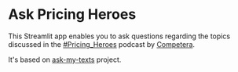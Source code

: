 # Ask Pricing Heroes

This Streamlit app enables you to ask questions regarding the topics discussed in the
[#Pricing_Heroes](https://podcasts.apple.com/us/podcast/pricing-heroes/id1649346598) podcast
by [Competera](https://competera.net/resources/articles).

It's based on [ask-my-texts](https://github.com/dudarev/ask-my-texts) project.
